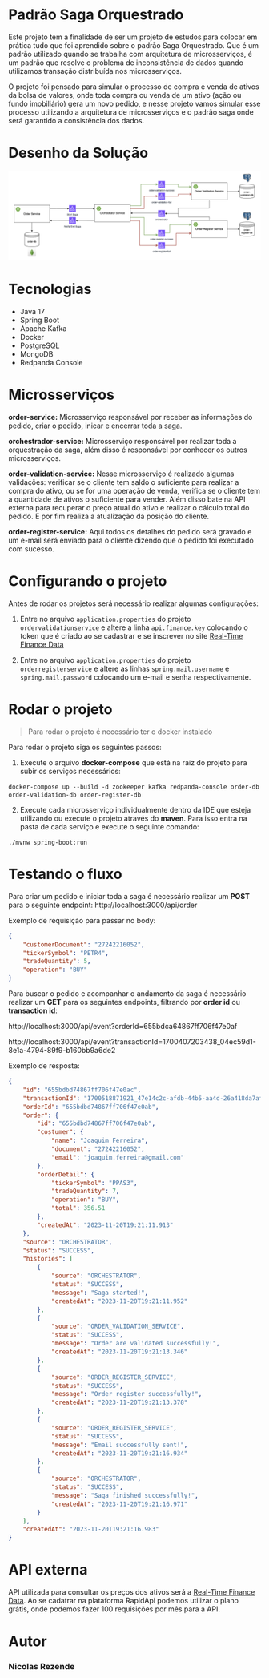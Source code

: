 # Padrão Saga Orquestrado

Este projeto tem a finalidade de ser um projeto de estudos para colocar em prática tudo que foi aprendido sobre o padrão Saga Orquestrado. Que é um padrão utilizado quando se trabalha com arquitetura de microsserviços, é um padrão que resolve o problema de inconsistência de dados quando utilizamos transação distribuída nos microsserviços.

O projeto foi pensado para simular o processo de compra e venda de ativos da bolsa de valores, onde toda compra ou venda de um ativo (ação ou fundo imobiliário) gera um novo pedido, e nesse projeto vamos simular esse processo utilizando a arquitetura de microsserviços e o padrão saga onde será garantido a consistência dos dados.

# Desenho da Solução

![Arquitetura](docs/arquitetura.png)


# Tecnologias

- Java 17
- Spring Boot
- Apache Kafka
- Docker
- PostgreSQL
- MongoDB
- Redpanda Console

# Microsserviços

**order-service:** Microsserviço responsável por receber as informações do pedido, criar o pedido, inicar e encerrar toda a saga.

**orchestrador-service:** Microsserviço responsável por realizar toda a orquestração da saga, além disso é responsável por conhecer os outros microsserviços.

**order-validation-service:** Nesse microsserviço é realizado algumas validações: verificar se o cliente tem saldo o suficiente para realizar a compra do ativo, ou se for uma operação de venda, verifica se o cliente tem a quantidade de ativos o suficiente para vender. Além disso bate na API externa para recuperar o preço atual do ativo e realizar o cálculo total do pedido. E por fim realiza a atualização da posição do cliente.

**order-register-service:** Aqui todos os detalhes do pedido será gravado e um e-mail será enviado para o cliente dizendo que o pedido foi executado com sucesso.

# Configurando o projeto

Antes de rodar os projetos será necessário realizar algumas configurações:

1. Entre no arquivo `application.properties` do projeto `ordervalidationservice` e altere a linha `api.finance.key` colocando o token que é criado ao se cadastrar e se inscrever no site [Real-Time Finance Data](https://rapidapi.com/letscrape-6bRBa3QguO5/api/real-time-finance-data/)

2. Entre no arquivo `application.properties` do projeto `orderregisterservice` e altere as linhas `spring.mail.username` e `spring.mail.password` colocando um e-mail e senha respectivamente.

# Rodar o projeto

> Para rodar o projeto é necessário ter o docker instalado

Para rodar o projeto siga os seguintes passos:

1. Execute o arquivo **docker-compose** que está na raiz do projeto para subir os serviços necessários:
``` shell
docker-compose up --build -d zookeeper kafka redpanda-console order-db order-validation-db order-register-db
```

2. Execute cada microsserviço individualmente dentro da IDE que esteja utilizando ou execute o projeto através do **maven**. Para isso entra na pasta de cada serviço e execute o seguinte comando:
``` shell
./mvnw spring-boot:run
```

# Testando o fluxo

Para criar um pedido e iniciar toda a saga é necessário realizar um **POST** para o seguinte endpoint: http://localhost:3000/api/order

Exemplo de requisição para passar no body:

``` json
{
	"customerDocument": "27242216052",
	"tickerSymbol": "PETR4",
	"tradeQuantity": 5,
	"operation": "BUY"
}
```

Para buscar o pedido e acompanhar o andamento da saga é necessário realizar um **GET** para os seguintes endpoints, filtrando por **order id** ou **transaction id**:

http://localhost:3000/api/event?orderId=655bdca64867ff706f47e0af

http://localhost:3000/api/event?transactionId=1700407203438_04ec59d1-8e1a-4794-89f9-b160bb9a6de2

Exemplo de resposta:

``` json
{
	"id": "655bdbd74867ff706f47e0ac",
	"transactionId": "1700518871921_47e14c2c-afdb-44b5-aa4d-26a418da7af0",
	"orderId": "655bdbd74867ff706f47e0ab",
	"order": {
		"id": "655bdbd74867ff706f47e0ab",
		"costumer": {
			"name": "Joaquim Ferreira",
			"document": "27242216052",
			"email": "joaquim.ferreira@gmail.com"
		},
		"orderDetail": {
			"tickerSymbol": "PPAS3",
			"tradeQuantity": 7,
			"operation": "BUY",
			"total": 356.51
		},
		"createdAt": "2023-11-20T19:21:11.913"
	},
	"source": "ORCHESTRATOR",
	"status": "SUCCESS",
	"histories": [
		{
			"source": "ORCHESTRATOR",
			"status": "SUCCESS",
			"message": "Saga started!",
			"createdAt": "2023-11-20T19:21:11.952"
		},
		{
			"source": "ORDER_VALIDATION_SERVICE",
			"status": "SUCCESS",
			"message": "Order are validated successfully!",
			"createdAt": "2023-11-20T19:21:13.346"
		},
		{
			"source": "ORDER_REGISTER_SERVICE",
			"status": "SUCCESS",
			"message": "Order register successfully!",
			"createdAt": "2023-11-20T19:21:13.378"
		},
		{
			"source": "ORDER_REGISTER_SERVICE",
			"status": "SUCCESS",
			"message": "Email successfully sent!",
			"createdAt": "2023-11-20T19:21:16.934"
		},
		{
			"source": "ORCHESTRATOR",
			"status": "SUCCESS",
			"message": "Saga finished successfully!",
			"createdAt": "2023-11-20T19:21:16.971"
		}
	],
	"createdAt": "2023-11-20T19:21:16.983"
}
```

# API externa

API utilizada para consultar os preços dos ativos será a [Real-Time Finance Data](https://rapidapi.com/letscrape-6bRBa3QguO5/api/real-time-finance-data/). Ao se cadatrar na plataforma RapidApi podemos utilizar o plano grátis, onde podemos fazer 100 requisições por mês para a API.

# Autor

### Nicolas Rezende